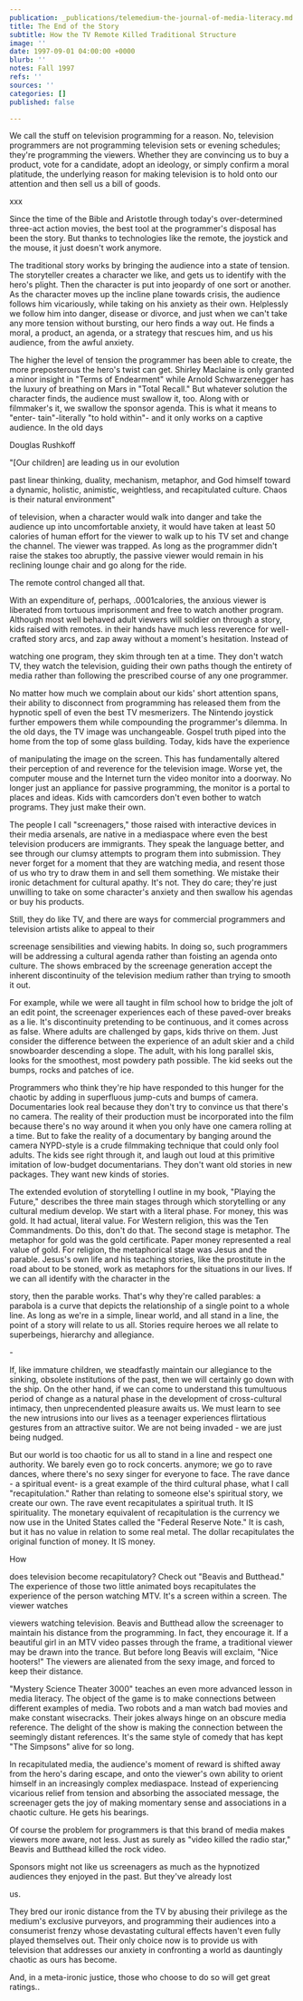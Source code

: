 ```yaml
---
publication: _publications/telemedium-the-journal-of-media-literacy.md
title: The End of the Story
subtitle: How the TV Remote Killed Traditional Structure
image: ''
date: 1997-09-01 04:00:00 +0000
blurb: ''
notes: Fall 1997
refs: ''
sources: ''
categories: []
published: false

---
```

We call the stuff on television programming for a reason. No, television programmers are not programming television sets or evening schedules; they're programming the viewers. Whether they are convincing us to buy a product, vote for a candidate, adopt an ideology, or simply confirm a moral platitude, the underlying reason for making television is to hold onto our attention and then sell us a bill of goods.

xxx

Since the time of the Bible and Aristotle through today's over-determined three-act action movies, the best tool at the programmer's disposal has been the story. But thanks to technologies like the remote, the joystick and the mouse, it just doesn't work anymore.

The traditional story works by bringing the audience into a state of tension. The storyteller creates a character we like, and gets us to identify with the hero's plight. Then the character is put into jeopardy of one sort or another. As the character moves up the incline plane towards crisis, the audience follows him vicariously, while taking on his anxiety as their own. Helplessly we follow him into danger, disease or divorce, and just when we can't take any more tension without bursting, our hero finds a way out. He finds a moral, a product, an agenda, or a strategy that rescues him, and us his audience, from the awful anxiety.

The higher the level of tension the programmer has been able to create, the more preposterous the hero's twist can get. Shirley Maclaine is only granted a minor insight in "Terms of Endearment" while Arnold Schwarzenegger has the luxury of breathing on Mars in "Total Recall." But whatever solution the character finds, the audience must swallow it, too. Along with or filmmaker's it, we swallow the sponsor agenda. This is what it means to "enter- tain"-literally "to hold within"- and it only works on a captive audience. In the old days

Douglas Rushkoff

"\[Our children\] are leading us in our evolution

past linear thinking, duality, mechanism, metaphor, and God himself toward a dynamic, holistic, animistic, weightless, and recapitulated culture. Chaos is their natural environment"

of television, when a character would walk into danger and take the audience up into uncomfortable anxiety, it would have taken at least 50 calories of human effort for the viewer to walk up to his TV set and change the channel. The viewer was trapped. As long as the programmer didn't raise the stakes too abruptly, the passive viewer would remain in his reclining lounge chair and go along for the ride.

The remote control changed all that.

With an expenditure of, perhaps, .0001calories, the anxious viewer is liberated from tortuous imprisonment and free to watch another program. Although most well behaved adult viewers will soldier on through a story, kids raised with remotes. in their hands have much less reverence for well-crafted story arcs, and zap away without a moment's hesitation. Instead of

watching one program, they skim through ten at a time. They don't watch TV, they watch the television, guiding their own paths though the entirety of media rather than following the prescribed course of any one programmer.

No matter how much we complain about our kids' short attention spans, their ability to disconnect from programming has released them from the hypnotic spell of even the best TV mesmerizers. The Nintendo joystick further empowers them while compounding the programmer's dilemma. In the old days, the TV image was unchangeable. Gospel truth piped into the home from the top of some glass building. Today, kids have the experience

of manipulating the image on the screen. This has fundamentally altered their perception of and reverence for the television image. Worse yet, the computer mouse and the Internet turn the video monitor into a doorway. No longer just an appliance for passive programming, the monitor is a portal to places and ideas. Kids with camcorders don't even bother to watch programs. They just make their own.

The people I call "screenagers," those raised with interactive devices in their media arsenals, are native in a mediaspace where even the best television producers are immigrants. They speak the language better, and see through our clumsy attempts to program them into submission. They never forget for a moment that they are watching media, and resent those of us who try to draw them in and sell them something. We mistake their ironic detachment for cultural apathy. It's not. They do care; they're just unwilling to take on some character's anxiety and then swallow his agendas or buy his products.

Still, they do like TV, and there are ways for commercial programmers and television artists alike to appeal to their

screenage sensibilities and viewing habits. In doing so, such programmers will be addressing a cultural agenda rather than foisting an agenda onto culture. The shows embraced by the screenage generation accept the inherent discontinuity of the television medium rather than trying to smooth it out.

For example, while we were all taught in film school how to bridge the jolt of an edit point, the screenager experiences each of these paved-over breaks as a lie. It's discontinuity pretending to be continuous, and it comes across as false. Where adults are challenged by gaps, kids thrive on them. Just consider the difference between the experience of an adult skier and a child snowboarder descending a slope. The adult, with his long parallel skis, looks for the smoothest, most powdery path possible. The kid seeks out the bumps, rocks and patches of ice.

Programmers who think they're hip have responded to this hunger for the chaotic by adding in superfluous jump-cuts and bumps of camera. Documentaries look real because they don't try to convince us that there's no camera. The reality of their production must be incorporated into the film because there's no way around it when you only have one camera rolling at a time. But to fake the reality of a documentary by banging around the camera NYPD-style is a crude filmmaking technique that could only fool adults. The kids see right through it, and laugh out loud at this primitive imitation of low-budget documentarians. They don't want old stories in new packages. They want new kinds of stories.

The extended evolution of storytelling I outline in my book, "Playing the Future," describes the three main stages through which storytelling or any cultural medium develop. We start with a literal phase. For money, this was gold. It had actual, literal value. For Western religion, this was the Ten Commandments. Do this, don't do that. The second stage is metaphor. The metaphor for gold was the gold certificate. Paper money represented a real value of gold. For religion, the metaphorical stage was Jesus and the parable. Jesus's own life and his teaching stories, like the prostitute in the road about to be stoned, work as metaphors for the situations in our lives. If we can all identify with the character in the

story, then the parable works. That's why they're called parables: a parabola is a curve that depicts the relationship of a single point to a whole line. As long as we're in a simple, linear world, and all stand in a line, the point of a story will relate to us all. Stories require heroes we all relate to superbeings, hierarchy and allegiance.

\-

If, like immature children, we steadfastly maintain our allegiance to the sinking, obsolete institutions of the past, then we will certainly go down with the ship. On the other hand, if we can come to understand this tumultuous period of change as a natural phase in the development of cross-cultural intimacy, then unprecendented pleasure awaits us. We must learn to see the new intrusions into our lives as a teenager experiences flirtatious gestures from an attractive suitor. We are not being invaded - we are just being nudged.

But our world is too chaotic for us all to stand in a line and respect one authority. We barely even go to rock concerts. anymore; we go to rave dances, where there's no sexy singer for everyone to face. The rave dance - a spiritual event- is a great example of the third cultural phase, what I call "recapitulation." Rather than relating to someone else's spiritual story, we create our own. The rave event recapitulates a spiritual truth. It IS spirituality. The monetary equivalent of recapitulation is the currency we now use in the United States called the "Federal Reserve Note." It is cash, but it has no value in relation to some real metal. The dollar recapitulates the original function of money. It IS money.

How

does television become recapitulatory? Check out "Beavis and Butthead." The experience of those two little animated boys recapitulates the experience of the person watching MTV. It's a screen within a screen. The viewer watches

viewers watching television. Beavis and Butthead allow the screenager to maintain his distance from the programming. In fact, they encourage it. If a beautiful girl in an MTV video passes through the frame, a traditional viewer may be drawn into the trance. But before long Beavis will exclaim, "Nice hooters!" The viewers are alienated from the sexy image, and forced to keep their distance.

"Mystery Science Theater 3000" teaches an even more advanced lesson in media literacy. The object of the game is to make connections between different examples of media. Two robots and a man watch bad movies and make constant wisecracks. Their jokes always hinge on an obscure media reference. The delight of the show is making the connection between the seemingly distant references. It's the same style of comedy that has kept "The Simpsons" alive for so long.

In recapitulated media, the audience's moment of reward is shifted away from the hero's daring escape, and onto the viewer's own ability to orient himself in an increasingly complex mediaspace. Instead of experiencing vicarious relief from tension and absorbing the associated message, the screenager gets the joy of making momentary sense and associations in a chaotic culture. He gets his bearings.

Of course the problem for programmers is that this brand of media makes viewers more aware, not less. Just as surely as "video killed the radio star," Beavis and Butthead killed the rock video.

Sponsors might not like us screenagers as much as the hypnotized audiences they enjoyed in the past. But they've already lost

us.

They bred our ironic distance from the TV by abusing their privilege as the medium's exclusive purveyors, and programming their audiences into a consumerist frenzy whose devastating cultural effects haven't even fully played themselves out. Their only choice now is to provide us with television that addresses our anxiety in confronting a world as dauntingly chaotic as ours has become.

And, in a meta-ironic justice, those who choose to do so will get great ratings..